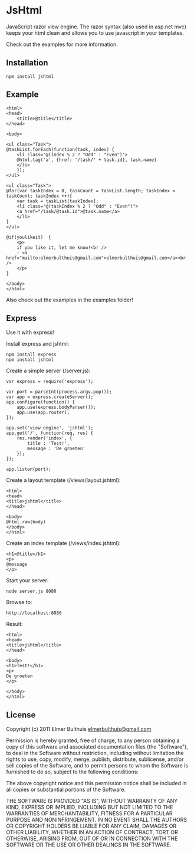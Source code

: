 # JsHtml

JavaScript razor view engine. The razor syntax (also used in asp.net mvc)
keeps your html clean and allows you to use javascript in your templates.

Check out the examples for more information.


## Installation
	
	npm install jshtml


## Example

    <html>
    <head>
        <title>@title</title>
    </head>
    
    <body>
    
    <ul class="Task">
    @taskList.forEach(function(task, index) {
        <li class="@(index % 2 ? "Odd" : "Even")">
        @html.tag('a', {href: '/task/' + task.id}, task.name)
        </li>
        });
    </ul>
    
    <ul class="Task">
    @for(var taskIndex = 0, taskCount = taskList.length; taskIndex < taskCount; taskIndex ++){
        var task = taskList[taskIndex];
        <li class="@(taskIndex % 2 ? "Odd" : "Even")">
        <a href="/task/@task.id">@task.name</a>
        </li>
    }
    </ul>
    
    @if(youlikeit)  {
        <p>
        if you like it, let me know!<br />
        - <a href="mailto:elmerbulthuis@gmail.com">elmerbulthuis@gmail.com</a><br />
        </p>
    }
    
    </body>
    </html>

Also check out the examples in the examples folder!


## Express

Use it with express!


Install express and jshtml:
	
	npm install express
	npm install jshtml
	

Create a simple server (/server.js):
	
	var express = require('express');
	
	var port = parseInt(process.argv.pop());
	var app = express.createServer();
	app.configure(function() {
		app.use(express.bodyParser());
		app.use(app.router);
	});
	
	app.set('view engine', 'jshtml');
	app.get('/', function(req, res) {
		res.render('index', {
			title : 'Test!',
			message : 'De groeten'
		});
	});
	
	app.listen(port);


Create a layout template (/views/layout.jshtml):
	
	<html>
	<head>
	<title>jshtml</title>
	</head>
	
	<body>
	@html.raw(body)
	</body>
	</html>


Create an index template (/views/index.jshtml):
	
	<h1>@title</h1>
	<p>
	@message
	</p>


Start your server:
	
	node server.js 8080


Browse to:
	
	http://localhost:8080


Result:
	
	<html> 
	<head> 
	<title>jshtml</title> 
	</head> 
	 
	<body> 
	<h1>Test!</h1> 
	<p> 
	De groeten
	</p> 
	 
	</body> 
	</html>




## License 

Copyright (c) 2011 Elmer Bulthuis <elmerbulthuis@gmail.com>

Permission is hereby granted, free of charge, to any person obtaining a copy of this software and associated documentation files (the "Software"), to deal in the Software without restriction, including without limitation the rights to use, copy, modify, merge, publish, distribute, sublicense, and/or sell copies of the Software, and to permit persons to whom the Software is furnished to do so, subject to the following conditions:

The above copyright notice and this permission notice shall be included in all copies or substantial portions of the Software.

THE SOFTWARE IS PROVIDED "AS IS", WITHOUT WARRANTY OF ANY KIND, EXPRESS OR IMPLIED, INCLUDING BUT NOT LIMITED TO THE WARRANTIES OF MERCHANTABILITY, FITNESS FOR A PARTICULAR PURPOSE AND NONINFRINGEMENT. IN NO EVENT SHALL THE AUTHORS OR COPYRIGHT HOLDERS BE LIABLE FOR ANY CLAIM, DAMAGES OR OTHER LIABILITY, WHETHER IN AN ACTION OF CONTRACT, TORT OR OTHERWISE, ARISING FROM, OUT OF OR IN CONNECTION WITH THE SOFTWARE OR THE USE OR OTHER DEALINGS IN THE SOFTWARE.
